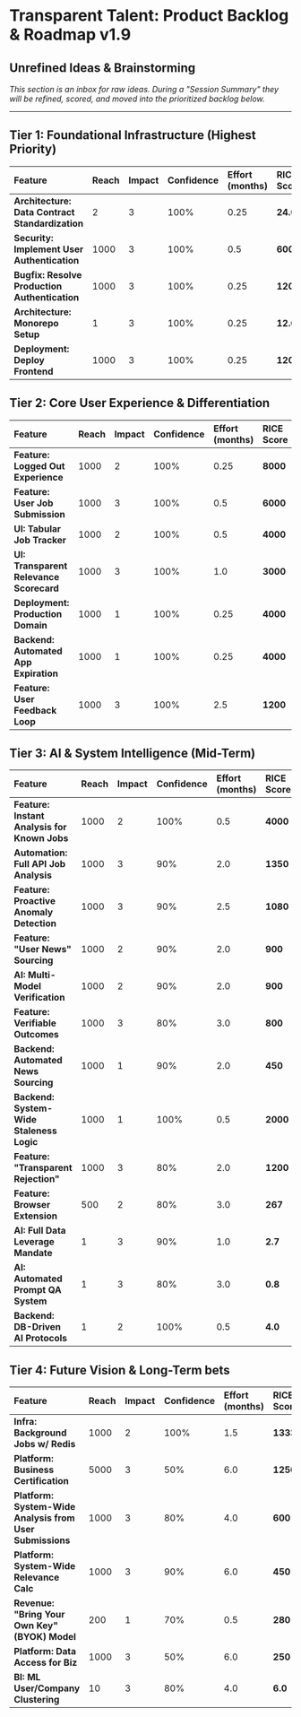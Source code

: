# Transparent Talent: Product Backlog & Roadmap v1.9

## Unrefined Ideas & Brainstorming
*This section is an inbox for raw ideas. During a "Session Summary" they will be refined, scored, and moved into the prioritized backlog below.*

---

## Tier 1: Foundational Infrastructure (Highest Priority)
| Feature | Reach | Impact | Confidence | Effort (months) | RICE Score | Status |
| :--- | :--- | :--- | :--- | :--- | :--- | :--- |
| **Architecture: Data Contract Standardization** | 2 | 3 | 100% | 0.25 | **24.0** | **To Do** |
| **Security: Implement User Authentication** | 1000 | 3 | 100% | 0.5 | **6000** | **Done** |
| **Bugfix: Resolve Production Authentication** | 1000 | 3 | 100% | 0.25 | **12000** | **Done** |
| **Architecture: Monorepo Setup** | 1 | 3 | 100% | 0.25 | **12.0** | **Done** |
| **Deployment: Deploy Frontend** | 1000 | 3 | 100% | 0.25 | **12000** | **Done** |

## Tier 2: Core User Experience & Differentiation
| Feature | Reach | Impact | Confidence | Effort (months) | RICE Score | Status |
| :--- | :--- | :--- | :--- | :--- | :--- | :--- |
| **Feature: Logged Out Experience** | 1000 | 2 | 100% | 0.25 | **8000** | **Done** |
| **Feature: User Job Submission** | 1000 | 3 | 100% | 0.5 | **6000** | **Done** |
| **UI: Tabular Job Tracker** | 1000 | 2 | 100% | 0.5 | **4000** | **Done** |
| **UI: Transparent Relevance Scorecard** | 1000 | 3 | 100% | 1.0 | **3000** | **To Do** |
| **Deployment: Production Domain** | 1000 | 1 | 100% | 0.25 | **4000** | **To Do** |
| **Backend: Automated App Expiration** | 1000 | 1 | 100% | 0.25 | **4000** | **To Do** |
| **Feature: User Feedback Loop** | 1000 | 3 | 100% | 2.5 | **1200** | **To Do** |


## Tier 3: AI & System Intelligence (Mid-Term)
| Feature | Reach | Impact | Confidence | Effort (months) | RICE Score | Status |
| :--- | :--- | :--- | :--- | :--- | :--- | :--- |
| **Feature: Instant Analysis for Known Jobs**| 1000 | 2 | 100% | 0.5 | **4000** | **To Do** |
| **Automation: Full API Job Analysis**| 1000 | 3 | 90% | 2.0 | **1350** | **To Do** |
| **Feature: Proactive Anomaly Detection**| 1000 | 3 | 90% | 2.5 | **1080** | **To Do** |
| **Feature: "User News" Sourcing** | 1000 | 2 | 90% | 2.0 | **900** | **To Do** |
| **AI: Multi-Model Verification**| 1000 | 2 | 90% | 2.0 | **900** | **To Do** |
| **Feature: Verifiable Outcomes**| 1000 | 3 | 80% | 3.0 | **800** | **To Do** |
| **Backend: Automated News Sourcing** | 1000 | 1 | 90% | 2.0 | **450** | **To Do** |
| **Backend: System-Wide Staleness Logic** | 1000 | 1 | 100% | 0.5 | **2000** | **To Do** |
| **Feature: "Transparent Rejection"**| 1000 | 3 | 80% | 2.0 | **1200** | **To Do** |
| **Feature: Browser Extension** | 500 | 2 | 80% | 3.0 | **267** | **To Do** |
| **AI: Full Data Leverage Mandate** | 1 | 3 | 90% | 1.0 | **2.7** | **To Do** |
| **AI: Automated Prompt QA System** | 1 | 3 | 80% | 3.0 | **0.8** | **To Do** |
| **Backend: DB-Driven AI Protocols** | 1 | 2 | 100% | 0.5 | **4.0** | **To Do** |

## Tier 4: Future Vision & Long-Term bets
| Feature | Reach | Impact | Confidence | Effort (months) | RICE Score | Status |
| :--- | :--- | :--- | :--- | :--- | :--- | :--- |
| **Infra: Background Jobs w/ Redis** | 1000 | 2 | 100% | 1.5 | **1333** | **To Do** |
| **Platform: Business Certification** | 5000 | 3 | 50% | 6.0 | **1250** | **To Do** |
| **Platform: System-Wide Analysis from User Submissions**| 1000 | 3 | 80% | 4.0 | **600** | **To Do** |
| **Platform: System-Wide Relevance Calc**| 1000 | 3 | 90% | 6.0 | **450** | **To Do** |
| **Revenue: "Bring Your Own Key" (BYOK) Model** | 200 | 1 | 70% | 0.5 | **280** | **To Do** |
| **Platform: Data Access for Biz** | 1000 | 3 | 50% | 6.0 | **250** | **To Do** |
| **BI: ML User/Company Clustering** | 10 | 3 | 80% | 4.0 | **6.0** | **To Do** |